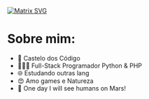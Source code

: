 <!--
Hi! This is an easter egg.
Congratulations you found the first one!
-->

[![Matrix SVG](https://raw.githubusercontent.com/rodrigograca31/rodrigograca31/master/matrix.svg)](https://www.youtube.com/watch?v=SDkAGkd4NLc)

<!-- # 👀 Hi stranger! 👋🏻 -->

# Sobre mim:

- 🏰 Castelo dos Código 
- 👨🏻‍💻 Full-Stack Programador Python & PHP 
- 🌐 Estudando outras lang 
- 😍 Amo games e Natureza
- 🚀 One day I will see humans on Mars!

<!-- Watch this: https://www.youtube.com/watch?v=eC7xzavzEKY -->
